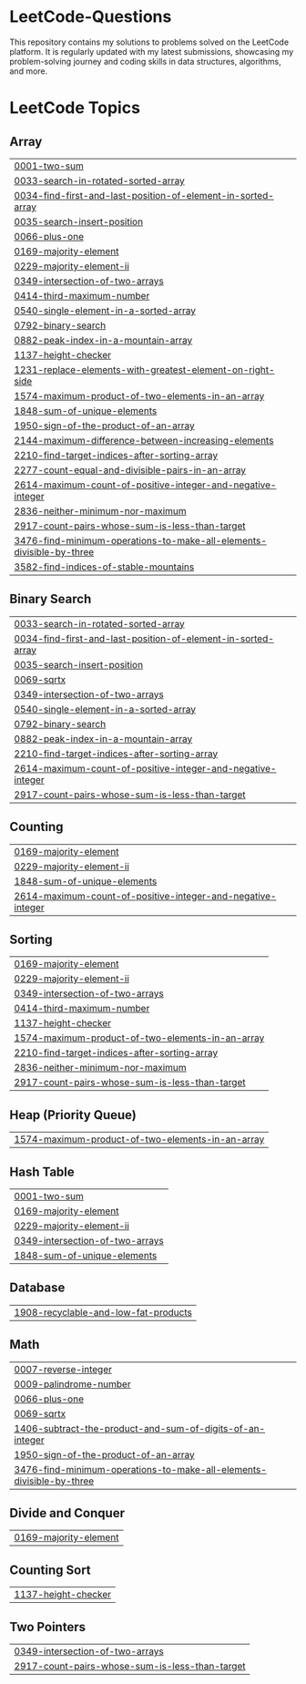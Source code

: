 # LeetCode-Questions
This repository contains my solutions to problems solved on the LeetCode platform. It is regularly updated with my latest submissions, showcasing my problem-solving journey and coding skills in data structures, algorithms, and more.

<!---LeetCode Topics Start-->
# LeetCode Topics
## Array
|  |
| ------- |
| [0001-two-sum](https://github.com/Harsh162002/LeetCode-Questions/tree/master/0001-two-sum) |
| [0033-search-in-rotated-sorted-array](https://github.com/Harsh162002/LeetCode-Questions/tree/master/0033-search-in-rotated-sorted-array) |
| [0034-find-first-and-last-position-of-element-in-sorted-array](https://github.com/Harsh162002/LeetCode-Questions/tree/master/0034-find-first-and-last-position-of-element-in-sorted-array) |
| [0035-search-insert-position](https://github.com/Harsh162002/LeetCode-Questions/tree/master/0035-search-insert-position) |
| [0066-plus-one](https://github.com/Harsh162002/LeetCode-Questions/tree/master/0066-plus-one) |
| [0169-majority-element](https://github.com/Harsh162002/LeetCode-Questions/tree/master/0169-majority-element) |
| [0229-majority-element-ii](https://github.com/Harsh162002/LeetCode-Questions/tree/master/0229-majority-element-ii) |
| [0349-intersection-of-two-arrays](https://github.com/Harsh162002/LeetCode-Questions/tree/master/0349-intersection-of-two-arrays) |
| [0414-third-maximum-number](https://github.com/Harsh162002/LeetCode-Questions/tree/master/0414-third-maximum-number) |
| [0540-single-element-in-a-sorted-array](https://github.com/Harsh162002/LeetCode-Questions/tree/master/0540-single-element-in-a-sorted-array) |
| [0792-binary-search](https://github.com/Harsh162002/LeetCode-Questions/tree/master/0792-binary-search) |
| [0882-peak-index-in-a-mountain-array](https://github.com/Harsh162002/LeetCode-Questions/tree/master/0882-peak-index-in-a-mountain-array) |
| [1137-height-checker](https://github.com/Harsh162002/LeetCode-Questions/tree/master/1137-height-checker) |
| [1231-replace-elements-with-greatest-element-on-right-side](https://github.com/Harsh162002/LeetCode-Questions/tree/master/1231-replace-elements-with-greatest-element-on-right-side) |
| [1574-maximum-product-of-two-elements-in-an-array](https://github.com/Harsh162002/LeetCode-Questions/tree/master/1574-maximum-product-of-two-elements-in-an-array) |
| [1848-sum-of-unique-elements](https://github.com/Harsh162002/LeetCode-Questions/tree/master/1848-sum-of-unique-elements) |
| [1950-sign-of-the-product-of-an-array](https://github.com/Harsh162002/LeetCode-Questions/tree/master/1950-sign-of-the-product-of-an-array) |
| [2144-maximum-difference-between-increasing-elements](https://github.com/Harsh162002/LeetCode-Questions/tree/master/2144-maximum-difference-between-increasing-elements) |
| [2210-find-target-indices-after-sorting-array](https://github.com/Harsh162002/LeetCode-Questions/tree/master/2210-find-target-indices-after-sorting-array) |
| [2277-count-equal-and-divisible-pairs-in-an-array](https://github.com/Harsh162002/LeetCode-Questions/tree/master/2277-count-equal-and-divisible-pairs-in-an-array) |
| [2614-maximum-count-of-positive-integer-and-negative-integer](https://github.com/Harsh162002/LeetCode-Questions/tree/master/2614-maximum-count-of-positive-integer-and-negative-integer) |
| [2836-neither-minimum-nor-maximum](https://github.com/Harsh162002/LeetCode-Questions/tree/master/2836-neither-minimum-nor-maximum) |
| [2917-count-pairs-whose-sum-is-less-than-target](https://github.com/Harsh162002/LeetCode-Questions/tree/master/2917-count-pairs-whose-sum-is-less-than-target) |
| [3476-find-minimum-operations-to-make-all-elements-divisible-by-three](https://github.com/Harsh162002/LeetCode-Questions/tree/master/3476-find-minimum-operations-to-make-all-elements-divisible-by-three) |
| [3582-find-indices-of-stable-mountains](https://github.com/Harsh162002/LeetCode-Questions/tree/master/3582-find-indices-of-stable-mountains) |
## Binary Search
|  |
| ------- |
| [0033-search-in-rotated-sorted-array](https://github.com/Harsh162002/LeetCode-Questions/tree/master/0033-search-in-rotated-sorted-array) |
| [0034-find-first-and-last-position-of-element-in-sorted-array](https://github.com/Harsh162002/LeetCode-Questions/tree/master/0034-find-first-and-last-position-of-element-in-sorted-array) |
| [0035-search-insert-position](https://github.com/Harsh162002/LeetCode-Questions/tree/master/0035-search-insert-position) |
| [0069-sqrtx](https://github.com/Harsh162002/LeetCode-Questions/tree/master/0069-sqrtx) |
| [0349-intersection-of-two-arrays](https://github.com/Harsh162002/LeetCode-Questions/tree/master/0349-intersection-of-two-arrays) |
| [0540-single-element-in-a-sorted-array](https://github.com/Harsh162002/LeetCode-Questions/tree/master/0540-single-element-in-a-sorted-array) |
| [0792-binary-search](https://github.com/Harsh162002/LeetCode-Questions/tree/master/0792-binary-search) |
| [0882-peak-index-in-a-mountain-array](https://github.com/Harsh162002/LeetCode-Questions/tree/master/0882-peak-index-in-a-mountain-array) |
| [2210-find-target-indices-after-sorting-array](https://github.com/Harsh162002/LeetCode-Questions/tree/master/2210-find-target-indices-after-sorting-array) |
| [2614-maximum-count-of-positive-integer-and-negative-integer](https://github.com/Harsh162002/LeetCode-Questions/tree/master/2614-maximum-count-of-positive-integer-and-negative-integer) |
| [2917-count-pairs-whose-sum-is-less-than-target](https://github.com/Harsh162002/LeetCode-Questions/tree/master/2917-count-pairs-whose-sum-is-less-than-target) |
## Counting
|  |
| ------- |
| [0169-majority-element](https://github.com/Harsh162002/LeetCode-Questions/tree/master/0169-majority-element) |
| [0229-majority-element-ii](https://github.com/Harsh162002/LeetCode-Questions/tree/master/0229-majority-element-ii) |
| [1848-sum-of-unique-elements](https://github.com/Harsh162002/LeetCode-Questions/tree/master/1848-sum-of-unique-elements) |
| [2614-maximum-count-of-positive-integer-and-negative-integer](https://github.com/Harsh162002/LeetCode-Questions/tree/master/2614-maximum-count-of-positive-integer-and-negative-integer) |
## Sorting
|  |
| ------- |
| [0169-majority-element](https://github.com/Harsh162002/LeetCode-Questions/tree/master/0169-majority-element) |
| [0229-majority-element-ii](https://github.com/Harsh162002/LeetCode-Questions/tree/master/0229-majority-element-ii) |
| [0349-intersection-of-two-arrays](https://github.com/Harsh162002/LeetCode-Questions/tree/master/0349-intersection-of-two-arrays) |
| [0414-third-maximum-number](https://github.com/Harsh162002/LeetCode-Questions/tree/master/0414-third-maximum-number) |
| [1137-height-checker](https://github.com/Harsh162002/LeetCode-Questions/tree/master/1137-height-checker) |
| [1574-maximum-product-of-two-elements-in-an-array](https://github.com/Harsh162002/LeetCode-Questions/tree/master/1574-maximum-product-of-two-elements-in-an-array) |
| [2210-find-target-indices-after-sorting-array](https://github.com/Harsh162002/LeetCode-Questions/tree/master/2210-find-target-indices-after-sorting-array) |
| [2836-neither-minimum-nor-maximum](https://github.com/Harsh162002/LeetCode-Questions/tree/master/2836-neither-minimum-nor-maximum) |
| [2917-count-pairs-whose-sum-is-less-than-target](https://github.com/Harsh162002/LeetCode-Questions/tree/master/2917-count-pairs-whose-sum-is-less-than-target) |
## Heap (Priority Queue)
|  |
| ------- |
| [1574-maximum-product-of-two-elements-in-an-array](https://github.com/Harsh162002/LeetCode-Questions/tree/master/1574-maximum-product-of-two-elements-in-an-array) |
## Hash Table
|  |
| ------- |
| [0001-two-sum](https://github.com/Harsh162002/LeetCode-Questions/tree/master/0001-two-sum) |
| [0169-majority-element](https://github.com/Harsh162002/LeetCode-Questions/tree/master/0169-majority-element) |
| [0229-majority-element-ii](https://github.com/Harsh162002/LeetCode-Questions/tree/master/0229-majority-element-ii) |
| [0349-intersection-of-two-arrays](https://github.com/Harsh162002/LeetCode-Questions/tree/master/0349-intersection-of-two-arrays) |
| [1848-sum-of-unique-elements](https://github.com/Harsh162002/LeetCode-Questions/tree/master/1848-sum-of-unique-elements) |
## Database
|  |
| ------- |
| [1908-recyclable-and-low-fat-products](https://github.com/Harsh162002/LeetCode-Questions/tree/master/1908-recyclable-and-low-fat-products) |
## Math
|  |
| ------- |
| [0007-reverse-integer](https://github.com/Harsh162002/LeetCode-Questions/tree/master/0007-reverse-integer) |
| [0009-palindrome-number](https://github.com/Harsh162002/LeetCode-Questions/tree/master/0009-palindrome-number) |
| [0066-plus-one](https://github.com/Harsh162002/LeetCode-Questions/tree/master/0066-plus-one) |
| [0069-sqrtx](https://github.com/Harsh162002/LeetCode-Questions/tree/master/0069-sqrtx) |
| [1406-subtract-the-product-and-sum-of-digits-of-an-integer](https://github.com/Harsh162002/LeetCode-Questions/tree/master/1406-subtract-the-product-and-sum-of-digits-of-an-integer) |
| [1950-sign-of-the-product-of-an-array](https://github.com/Harsh162002/LeetCode-Questions/tree/master/1950-sign-of-the-product-of-an-array) |
| [3476-find-minimum-operations-to-make-all-elements-divisible-by-three](https://github.com/Harsh162002/LeetCode-Questions/tree/master/3476-find-minimum-operations-to-make-all-elements-divisible-by-three) |
## Divide and Conquer
|  |
| ------- |
| [0169-majority-element](https://github.com/Harsh162002/LeetCode-Questions/tree/master/0169-majority-element) |
## Counting Sort
|  |
| ------- |
| [1137-height-checker](https://github.com/Harsh162002/LeetCode-Questions/tree/master/1137-height-checker) |
## Two Pointers
|  |
| ------- |
| [0349-intersection-of-two-arrays](https://github.com/Harsh162002/LeetCode-Questions/tree/master/0349-intersection-of-two-arrays) |
| [2917-count-pairs-whose-sum-is-less-than-target](https://github.com/Harsh162002/LeetCode-Questions/tree/master/2917-count-pairs-whose-sum-is-less-than-target) |
<!---LeetCode Topics End-->